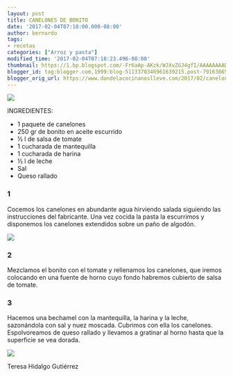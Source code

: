 ```yaml
---
layout: post
title: CANELONES DE BONITO
date: '2017-02-04T07:18:00.000-08:00'
author: bernardo
tags:
- recetas
categories: ["Arroz y pasta"]
modified_time: '2017-02-04T07:18:23.496-08:00'
thumbnail: https://1.bp.blogspot.com/-Fr6aAp-AKzk/WJXvZGJ4gfI/AAAAAAAADY8/lW32ywiebF0b_tHGyMyEwCtXEC4Jy5apgCLcB/s72-c/03.JPG
blogger_id: tag:blogger.com,1999:blog-5113370346961639215.post-7916386509327025911
blogger_orig_url: https://www.dondelacocinanoslleve.com/2017/02/canelones-de-bonito.html
---
```


![](https://1.bp.blogspot.com/-Fr6aAp-AKzk/WJXvZGJ4gfI/AAAAAAAADY8/lW32ywiebF0b_tHGyMyEwCtXEC4Jy5apgCLcB/s400/03.JPG)

  
INGREDIENTES:  

* 1 paquete de canelones
* 250 gr de bonito en aceite escurrido
* ½ l de salsa de tomate
* 1 cucharada de mantequilla
* 1 cucharada de harina
* ½ l de leche
* Sal
* Queso rallado  

### 1

Cocemos los canelones en abundante agua hirviendo salada siguiendo las instrucciones del fabricante. Una vez cocida la pasta la escurrimos y disponemos los canelones extendidos sobre un paño de algodón.  

![](https://1.bp.blogspot.com/-8svdVowATuM/WJXv-a_bmjI/AAAAAAAADZA/xG4U2z1z5Ropp0Pp_Vi-vCURtjY3hqH8ACLcB/s320/01.JPG)



### 2

Mezclamos el bonito con el tomate y rellenamos los canelones, que iremos colocando en una fuente de horno cuyo fondo habremos cubierto de salsa de tomate.  

### 3

Hacemos una bechamel con la mantequilla, la harina y la leche, sazonándola con sal y nuez moscada. Cubrimos con ella los canelones. Espolvoreamos de queso rallado y llevamos a gratinar al horno hasta que la superficie se vea dorada.  

![](https://1.bp.blogspot.com/-62GeyPT68vs/WJXwa2NhfpI/AAAAAAAADZI/ankgK00Muo8z8v2ZsuODYuZn5lZclGgVwCLcB/s320/02.JPG)

  

  
Teresa Hidalgo Gutiérrez
